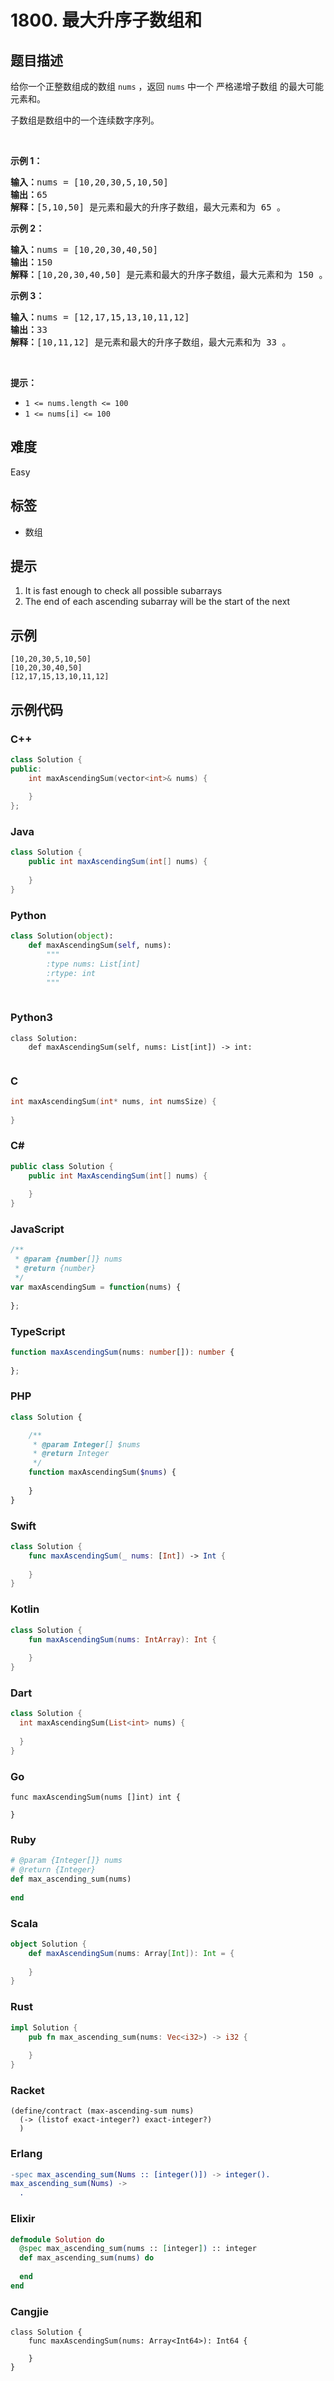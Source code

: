 # 1800. 最大升序子数组和

## 题目描述

<p>给你一个正整数组成的数组 <code>nums</code> ，返回 <code>nums</code> 中一个 <span data-keyword="strictly-increasing-array">严格递增子数组</span> 的最大可能元素和。</p>

<p>子数组是数组中的一个连续数字序列。</p>

<p>&nbsp;</p>

<p><strong>示例 1：</strong></p>

<pre>
<strong>输入：</strong>nums = [10,20,30,5,10,50]
<strong>输出：</strong>65
<strong>解释：</strong>[5,10,50] 是元素和最大的升序子数组，最大元素和为 65 。
</pre>

<p><strong>示例 2：</strong></p>

<pre>
<strong>输入：</strong>nums = [10,20,30,40,50]
<strong>输出：</strong>150
<strong>解释：</strong>[10,20,30,40,50] 是元素和最大的升序子数组，最大元素和为 150 。 
</pre>

<p><strong>示例 3：</strong></p>

<pre>
<strong>输入：</strong>nums = [12,17,15,13,10,11,12]
<strong>输出：</strong>33
<strong>解释：</strong>[10,11,12] 是元素和最大的升序子数组，最大元素和为 33 。 
</pre>

<p>&nbsp;</p>

<p><strong>提示：</strong></p>

<ul>
	<li><code>1 &lt;= nums.length &lt;= 100</code></li>
	<li><code>1 &lt;= nums[i] &lt;= 100</code></li>
</ul>


## 难度

Easy

## 标签

- 数组

## 提示

1. It is fast enough to check all possible subarrays
2. The end of each ascending subarray will be the start of the next

## 示例

```
[10,20,30,5,10,50]
[10,20,30,40,50]
[12,17,15,13,10,11,12]
```

## 示例代码

### C++

```cpp
class Solution {
public:
    int maxAscendingSum(vector<int>& nums) {
        
    }
};
```

### Java

```java
class Solution {
    public int maxAscendingSum(int[] nums) {
        
    }
}
```

### Python

```python
class Solution(object):
    def maxAscendingSum(self, nums):
        """
        :type nums: List[int]
        :rtype: int
        """
        
```

### Python3

```python3
class Solution:
    def maxAscendingSum(self, nums: List[int]) -> int:
        
```

### C

```c
int maxAscendingSum(int* nums, int numsSize) {
    
}
```

### C#

```csharp
public class Solution {
    public int MaxAscendingSum(int[] nums) {
        
    }
}
```

### JavaScript

```javascript
/**
 * @param {number[]} nums
 * @return {number}
 */
var maxAscendingSum = function(nums) {
    
};
```

### TypeScript

```typescript
function maxAscendingSum(nums: number[]): number {
    
};
```

### PHP

```php
class Solution {

    /**
     * @param Integer[] $nums
     * @return Integer
     */
    function maxAscendingSum($nums) {
        
    }
}
```

### Swift

```swift
class Solution {
    func maxAscendingSum(_ nums: [Int]) -> Int {
        
    }
}
```

### Kotlin

```kotlin
class Solution {
    fun maxAscendingSum(nums: IntArray): Int {
        
    }
}
```

### Dart

```dart
class Solution {
  int maxAscendingSum(List<int> nums) {
    
  }
}
```

### Go

```golang
func maxAscendingSum(nums []int) int {
    
}
```

### Ruby

```ruby
# @param {Integer[]} nums
# @return {Integer}
def max_ascending_sum(nums)
    
end
```

### Scala

```scala
object Solution {
    def maxAscendingSum(nums: Array[Int]): Int = {
        
    }
}
```

### Rust

```rust
impl Solution {
    pub fn max_ascending_sum(nums: Vec<i32>) -> i32 {
        
    }
}
```

### Racket

```racket
(define/contract (max-ascending-sum nums)
  (-> (listof exact-integer?) exact-integer?)
  )
```

### Erlang

```erlang
-spec max_ascending_sum(Nums :: [integer()]) -> integer().
max_ascending_sum(Nums) ->
  .
```

### Elixir

```elixir
defmodule Solution do
  @spec max_ascending_sum(nums :: [integer]) :: integer
  def max_ascending_sum(nums) do
    
  end
end
```

### Cangjie

```cangjie
class Solution {
    func maxAscendingSum(nums: Array<Int64>): Int64 {

    }
}
```

